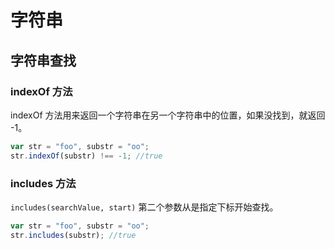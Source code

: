 # 字符串

## 字符串查找

### indexOf 方法

indexOf 方法用来返回一个字符串在另一个字符串中的位置，如果没找到，就返回 -1。

```javascript
var str = "foo", substr = "oo";
str.indexOf(substr) !== -1; //true
```

###  includes 方法

```includes(searchValue, start)``` 第二个参数从是指定下标开始查找。

```javascript
var str = "foo", substr = "oo";
str.includes(substr); //true
```
